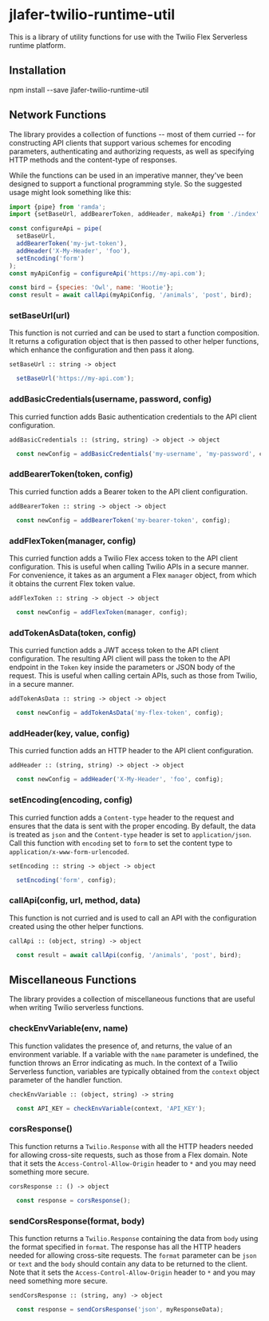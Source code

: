 # jlafer-twilio-runtime-util

This is a library of utility functions for use with the Twilio Flex Serverless runtime platform.

## Installation

npm install --save jlafer-twilio-runtime-util

## Network Functions
The library provides a collection of functions -- most of them curried -- for constructing API clients that support various schemes for encoding parameters, authenticating and authorizing requests, as well as specifying HTTP methods and the content-type of responses.

While the functions can be used in an imperative manner, they've been designed to support a functional programming style. So the suggested usage might look something like this:
```javascript
import {pipe} from 'ramda';
import {setBaseUrl, addBearerToken, addHeader, makeApi} from './index'

const configureApi = pipe(
  setBaseUrl,
  addBearerToken('my-jwt-token'),
  addHeader('X-My-Header', 'foo'),
  setEncoding('form')
);
const myApiConfig = configureApi('https://my-api.com');

const bird = {species: 'Owl', name: 'Hootie'};
const result = await callApi(myApiConfig, '/animals', 'post', bird);
``` 

### setBaseUrl(url)
This function is not curried and can be used to start a function composition. It returns a cofiguration object that is then passed to other helper functions, which enhance the configuration and then pass it along.
```
setBaseUrl :: string -> object
```
```javascript
  setBaseUrl('https://my-api.com');
```
### addBasicCredentials(username, password, config)
This curried function adds Basic authentication credentials to the API client configuration.
```
addBasicCredentials :: (string, string) -> object -> object
```
```javascript
  const newConfig = addBasicCredentials('my-username', 'my-password', config);
```
### addBearerToken(token, config)
This curried function adds a Bearer token to the API client configuration.
```
addBearerToken :: string -> object -> object
```
```javascript
  const newConfig = addBearerToken('my-bearer-token', config);
```
### addFlexToken(manager, config)
This curried function adds a Twilio Flex access token to the API client configuration. This is useful when calling Twilio APIs in a secure manner. For convenience, it takes as an argument a Flex `manager` object, from which it obtains the current Flex token value.
```
addFlexToken :: string -> object -> object
```
```javascript
  const newConfig = addFlexToken(manager, config);
```
### addTokenAsData(token, config)
This curried function adds a JWT access token to the API client configuration. The resulting API client will pass the token to the API endpoint in the `Token` key inside the parameters or JSON body of the request. This is useful when calling certain APIs, such as those from Twilio, in a secure manner.
```
addTokenAsData :: string -> object -> object
```
```javascript
  const newConfig = addTokenAsData('my-flex-token', config);
```
### addHeader(key, value, config)
This curried function adds an HTTP header to the API client configuration.
```
addHeader :: (string, string) -> object -> object
```
```javascript
  const newConfig = addHeader('X-My-Header', 'foo', config);
```
### setEncoding(encoding, config)
This curried function adds a `Content-type` header to the request and ensures that the data is sent with the proper encoding. By default, the data is treated as `json` and the `Content-type` header is set to `application/json`. Call this function with `encoding` set to `form` to set the content type to `application/x-www-form-urlencoded`.
```
setEncoding :: string -> object -> object
```
```javascript
  setEncoding('form', config);
```
### callApi(config, url, method, data)
This function is not curried and is used to call an API with the configuration created using the other helper functions.
```
callApi :: (object, string) -> object
```
```javascript
  const result = await callApi(config, '/animals', 'post', bird);
```
## Miscellaneous Functions
The library provides a collection of miscellaneous functions that are useful when writing Twilio serverless functions.

### checkEnvVariable(env, name)
This function validates the presence of, and returns, the value of an environment variable. If a variable with the `name` parameter is undefined, the function throws an Error indicating as much. In the context of a Twilio Serverless function, variables are typically obtained from the `context` object parameter of the handler function.
```
checkEnvVariable :: (object, string) -> string
```
```javascript
  const API_KEY = checkEnvVariable(context, 'API_KEY');
```
### corsResponse()
This function returns a `Twilio.Response` with all the HTTP headers needed for allowing cross-site requests, such as those from a Flex domain. Note that it sets the `Access-Control-Allow-Origin` header to `*` and you may need something more secure.
```
corsResponse :: () -> object
```
```javascript
  const response = corsResponse();
```
### sendCorsResponse(format, body)
This function returns a `Twilio.Response` containing the data from `body` using the format specified in `format`. The response has all the HTTP headers needed for allowing cross-site requests. The `format` parameter can be `json` or `text` and the `body` should contain any data to be returned to the client. Note that it sets the `Access-Control-Allow-Origin` header to `*` and you may need something more secure.
```
sendCorsResponse :: (string, any) -> object
```
```javascript
  const response = sendCorsResponse('json', myResponseData);
```
